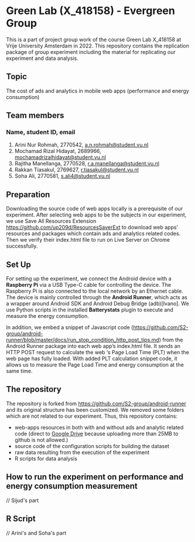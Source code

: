 # Green Lab (X_418158) - Evergreen Group
This is a part of project group work of the course Green Lab X_418158 at Vrije University Amsterdam in 2022. This repository contains the  replication package of group experiment including the material for replicating our experiment and data analysis.

## Topic
The cost of ads and analytics in mobile web apps (performance and energy consumption) 


## Team members
### Name, student ID, email
1. Arini Nur Rohmah, 2770542, a.n.rohmah@student.vu.nl
2. Mochamad Rizal Hidayat, 2689966, mochamadrizalhidayat@student.vu.nl
3. Rajitha Manellanga, 2770528, r.a.manellanga@student.vu.nl
4. Rakkan Tiasakul, 2769627, r.tiasakul@student.vu.nl
5. Soha Ali, 2770581, s.ali4@student.vu.nl

## Preparation

Downloading the source code of web apps locally is a prerequisite of our experiment. After selecting web apps to be the subjects in our experiment, we use Save All Resources Extension https://github.com/up209d/ResourcesSaverExt to download web apps’ resources and packages which contain ads and analytics related codes. Then we verify their index.html file to run on Live Server on Chrome successfully.

## Set Up

For setting up the experiment, we connect the Android device with a **Raspberry Pi** via a USB Type-C cable for controlling the device. The Raspberry Pi is also connected to the local network by an Ethernet cable. The device is mainly controlled through the **Android Runner**, which acts as a wrapper around Android SDK and Android Debug Bridge (adb)[Ivano]. We use Python scripts in the installed **Batterystats** plugin to execute and measure the energy consumption. 

In addition, we embed a snippet of Javascript code (https://github.com/S2-group/android-runner/blob/master/docs/run_stop_condition_http_post_tips.md) from the Android Runner package into each web app’s index.html file. It sends an HTTP POST request  to calculate the web ‘s Page Load Time (PLT) when the web page has fully loaded. With added PLT calculation snippet code, it allows us to measure the Page Load Time and energy consumption at the same time.

## The repository

The repository is forked from https://github.com/S2-group/android-runner and its original structure has been customized. We removed some folders which are not related to our experiment. Thus, this repository contains:
* web-apps resources in both with and without ads and analytic related code (direct to [Google Drive](https://drive.google.com/drive/folders/1bfCNJWytrUwlmJFu_hQp_pRtOy_rnZdO?usp=sharing) because uploading more than 25MB to github is not allowed.) 
* source code of the configuration scripts for building the dataset
* raw data resulting from the execution of the experiment
* R scripts for data analysis

## How to run the experiment on performance and energy consumption measurement

// Sijud's part

## R Script
// Arini's and Soha's part
